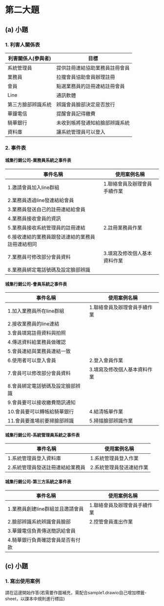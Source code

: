 # 第二大題 
## (a) 小題
### 1. 利害人關係表
|利害關係人(參與者)|目標|
|--|--|
|系統管理員|提供註冊連結協助業務員註冊會員|
|業務員|拉攏會員協助會員辦理註冊|
|會員|點選業務員的註冊連結註冊會員|
|Line|通訊軟體|
|第三方臉部辨識系統|辨識會員臉部決定是否放行|
|華鐘電信|提醒會員記得繳費|
|騎華銀行|未收到帳將發通知給臉部辨識系統|
|資料庫|讓系統管理員可以登入|


### 2. 事件表
#### 城集行銷公司-業務員系統之事件表
|事件名稱|使用案例名稱|
|--|--|
|1.邀請會員加入line群組|1.聯絡會員及辦理會員手續作業|
|2.業務員透過line發連結給會員||
|3.業務員發送自己的註冊連結給會員||
|4.業務員接收會員的資訊||
|5.業務員接收系統管理員的註冊連結|2.註冊業務員作業|
|6.接收連結的業務員跟發送連結的業務員註冊連結相同||
|7.業務員可修改部分會員資料|3.填寫及修改個人基本資料作業|
|8.業務員綁定電話號碼及設定臉部辨識||

#### 城集行銷公司-會員系統之事件表
|事件名稱|使用案例名稱|
|--|--|
|1.加入業務員所在line群組|1.聯絡會員及辦理會員手續作業|
|2.接收業務員的line連結||
|3.會員填寫註冊資料與拍照||
|4.傳送資料給業務員做確認||
|5.會員連結與業務員連結一致||
|6.使用者可以登入會員|2.登入會員作業|
|7.會員可以修改部分會員資料|3.填寫及修改個人基本資料作業|
|8.會員綁定電話號碼及設定臉部辨識||
|9.會員要可以接收繳費簡訊通知||
|10.會員要可以轉帳給騎華銀行|4.結清帳單作業|
|11.會員要進場前要掃臉部辨識|5.掃描臉部辨識作業|

#### 城集行銷公司-系統管理員系統之事件表
|事件名稱|使用案例名稱|
|--|--|
|1.系統管理員登入資料庫|1.系統管理員登入作業|
|2.系統管理員發送註冊連結給業務員|2.系統管理員發送連結作業|

#### 城集行銷公司-第三方系統之事件表
|事件名稱|使用案例名稱|
|--|--|
|1.業務員創建line群組並且邀請會員|1.聯絡會員及辦理會員手續作業|
|2.臉部辨識系統辨識會員臉部|2.控管會員進出作業|
|3.華鐘電信負責傳送簡訊給會員||
|4.騎華銀行負責確認會員是否有付款||


## (c) 小題
### 1. 寫出使用案例
請在這邊開始作答(若需要作圖補充，需配合sample1.drawio自己增加標籤-sheet，以課本中規則進行標註)